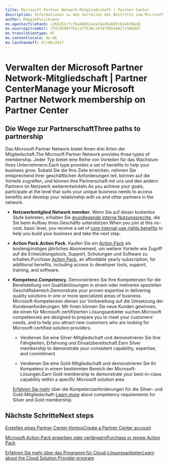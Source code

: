 ```yaml
---
title: Microsoft Partner Network-Mitgliedschaft | Partner Center
description: Informationen zu den Vorteilen des Beitritts zum Microsoft Partner Network.
author: MaggiePucciEvans
ms.openlocfilehash: c265251cfc7ba49032aea16e46a687cb34670a38
ms.sourcegitcommit: 37dc5b09f7b1caf7538c1478795b3e617c586ddf
ms.translationtype: HT
ms.contentlocale: de-DE
ms.lasthandoff: 07/08/2017
---
```

# <a name="manage-your-microsoft-partner-network-membership-on-partner-center"></a><span data-ttu-id="d1f1a-103">Verwalten der Microsoft Partner Network-Mitgliedschaft | Partner Center</span><span class="sxs-lookup"><span data-stu-id="d1f1a-103">Manage your Microsoft Partner Network membership on Partner Center</span></span>

## <a name="three-paths-to-partnership"></a><span data-ttu-id="d1f1a-104">Die Wege zur Partnerschaft</span><span class="sxs-lookup"><span data-stu-id="d1f1a-104">Three paths to partnership</span></span>

<span data-ttu-id="d1f1a-105">Das Microsoft Partner Network bietet Ihnen drei Arten der Mitgliedschaft.</span><span class="sxs-lookup"><span data-stu-id="d1f1a-105">The Microsoft Partner Network provides three types of membership.</span></span> <span data-ttu-id="d1f1a-106">Jeder Typ bietet eine Reihe von Vorteilen für das Wachstum Ihres Unternehmens.</span><span class="sxs-lookup"><span data-stu-id="d1f1a-106">Each type provides a set of benefits to help your business grow.</span></span> <span data-ttu-id="d1f1a-107">Sobald Sie die Ihre Ziele erreichen, nehmen Sie entsprechend Ihrer geschäftlichen Anforderungen teil, können auf die Vorteile zugreifen, und können Ihre Partnerschaft mit uns und den andern Partnern im Netzwerk weiterentwickeln.</span><span class="sxs-lookup"><span data-stu-id="d1f1a-107">As you achieve your goals, participate at the level that suits your unique business needs to access benefits and develop your relationship with us and other partners in the network.</span></span>

-   <span data-ttu-id="d1f1a-108">**Netzwerkmitglied**.</span><span class="sxs-lookup"><span data-stu-id="d1f1a-108">**Network member**.</span></span> <span data-ttu-id="d1f1a-109">Wenn Sie auf dieser kostenlos Stufe beitreten, erhalten Sie [grundlegende interne Nutzungsrechte]( https://partner.microsoft.com/membership/core-benefits), die Sie beim Aufbau Ihres Geschäfts unterstützen.</span><span class="sxs-lookup"><span data-stu-id="d1f1a-109">When you join at this no-cost, basic level, you receive a set of [core internal-use rights benefits]( https://partner.microsoft.com/membership/core-benefits) to help you build your business and take the next step.</span></span>

-   **<span data-ttu-id="d1f1a-110">Action Pack.</span><span class="sxs-lookup"><span data-stu-id="d1f1a-110">Action Pack.</span></span>** <span data-ttu-id="d1f1a-111">Kaufen Sie ein [Action Pack](mpn-get-action-pack.md) als kostengünstiges jährliches Abonnement, um weitere Vorteile wie Zugriff auf die Entwicklungstools, Support, Schulungen und Software zu erhalten.</span><span class="sxs-lookup"><span data-stu-id="d1f1a-111">Purchase [Action Pack](mpn-get-action-pack.md), an affordable yearly subscription, for additional benefits, including access to developer tools, support, training, and software.</span></span>

-   **<span data-ttu-id="d1f1a-112">Kompetenz.</span><span class="sxs-lookup"><span data-stu-id="d1f1a-112">Competency.</span></span>** <span data-ttu-id="d1f1a-113">Demonstrieren Sie Ihre Kompetenzen für die Bereitstellung von Qualitätslösungen in einem oder mehreren speziellen Geschäftsbereich.</span><span class="sxs-lookup"><span data-stu-id="d1f1a-113">Demonstrate your proven expertise in delivering quality solutions in one or more specialized areas of business.</span></span> <span data-ttu-id="d1f1a-114">Microsoft-Kompetenzen dienen zur Vorbereitung auf die Umsetzung der Kundenanforderungen. Mit ihnen können Sie neue Kunden gewinnen, die einen für Microsoft-zertifizierten Lösungsanbieter suchen.</span><span class="sxs-lookup"><span data-stu-id="d1f1a-114">Microsoft competencies are designed to prepare you to meet your customers’ needs, and to help you attract new customers who are looking for Microsoft-certified solution providers.</span></span> 

    -   <span data-ttu-id="d1f1a-115">Verdienen Sie eine Silver-Mitgliedschaft und demonstrieren Sie Ihre Fähigkeiten, Erfahrung und Einsatzbereitschaft.</span><span class="sxs-lookup"><span data-stu-id="d1f1a-115">Earn Silver membership to demonstrate your consistent capability, expertise, and commitment</span></span>

    -   <span data-ttu-id="d1f1a-116">Verdienen Sie eine Gold-Mitgliedschaft und demonstrieren Sie Ihr Kompetenz in einem bestimmten Bereich der Microsoft-Lösungen.</span><span class="sxs-lookup"><span data-stu-id="d1f1a-116">Earn Gold membership to demonstrate your best-in-class capability within a specific Microsoft solution area</span></span>

    <span data-ttu-id="d1f1a-117">[Erfahren Sie mehr](learn-about-competencies.md) über die Kompetenzanforderungen für die Silver- und Gold-Mitgliedschaft-</span><span class="sxs-lookup"><span data-stu-id="d1f1a-117">[Learn more](learn-about-competencies.md) about competency requirements for Silver and Gold membership.</span></span>


## <a name="next-steps"></a><span data-ttu-id="d1f1a-118">Nächste Schritte</span><span class="sxs-lookup"><span data-stu-id="d1f1a-118">Next steps</span></span>

[<span data-ttu-id="d1f1a-119">Erstellen eines Partner Center-Kontos</span><span class="sxs-lookup"><span data-stu-id="d1f1a-119">Create a Partner Center account</span></span>](mpn-create-a-partner-center-account.md)

[<span data-ttu-id="d1f1a-120">Microsoft Action Pack erwerben oder verlängern</span><span class="sxs-lookup"><span data-stu-id="d1f1a-120">Purchase or renew Action Pack</span></span>](mpn-get-action-pack.md)

[<span data-ttu-id="d1f1a-121">Erfahren Sie mehr über das Programm für Cloud-Lösungsanbieter</span><span class="sxs-lookup"><span data-stu-id="d1f1a-121">Learn about the Cloud Solution Provider program</span></span>](https://partner.microsoft.com/cloud-solution-provider)

